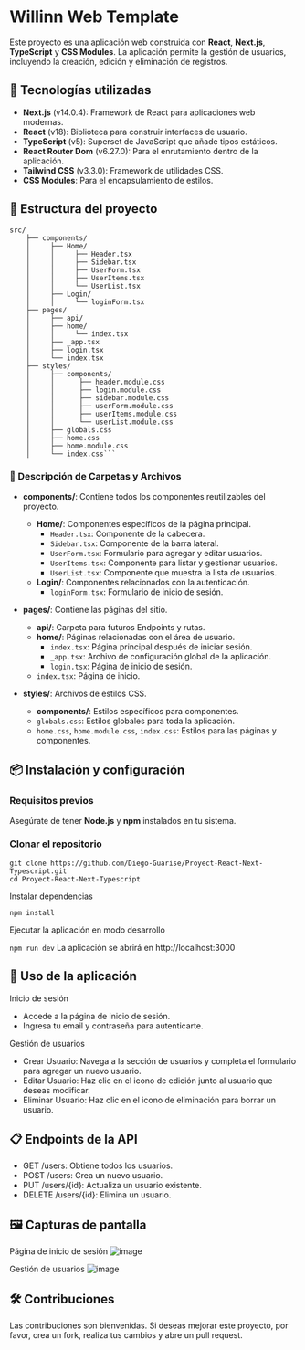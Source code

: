# Willinn Web Template

Este proyecto es una aplicación web construida con **React**, **Next.js**, **TypeScript** y **CSS Modules**. La aplicación permite la gestión de usuarios, incluyendo la creación, edición y eliminación de registros.

## 🚀 Tecnologías utilizadas

- **Next.js** (v14.0.4): Framework de React para aplicaciones web modernas.
- **React** (v18): Biblioteca para construir interfaces de usuario.
- **TypeScript** (v5): Superset de JavaScript que añade tipos estáticos.
- **React Router Dom** (v6.27.0): Para el enrutamiento dentro de la aplicación.
- **Tailwind CSS** (v3.3.0): Framework de utilidades CSS.
- **CSS Modules**: Para el encapsulamiento de estilos.

## 📂 Estructura del proyecto
```
src/
    ├── components/
    │     ├── Home/
    │     │     ├── Header.tsx
    │     │     ├── Sidebar.tsx
    │     │     ├── UserForm.tsx
    │     │     ├── UserItems.tsx
    │     │     └── UserList.tsx
    │     ├── Login/
    │     │     └── loginForm.tsx
    ├── pages/
    │     ├── api/
    │     ├── home/
    │     │     └── index.tsx
    │     ├── _app.tsx
    │     ├── login.tsx
    │     └── index.tsx
    ├── styles/
    │     ├── components/
    │     │      ├── header.module.css
    │     │      ├── login.module.css
    │     │      ├── sidebar.module.css
    │     │      ├── userForm.module.css
    │     │      ├── userItems.module.css
    │     │      └── userList.module.css
    │     ├── globals.css
    │     ├── home.css
    │     ├── home.module.css
    │     └── index.css```
```


### 📁 Descripción de Carpetas y Archivos

- **components/**: Contiene todos los componentes reutilizables del proyecto.
  - **Home/**: Componentes específicos de la página principal.
    - `Header.tsx`: Componente de la cabecera.
    - `Sidebar.tsx`: Componente de la barra lateral.
    - `UserForm.tsx`: Formulario para agregar y editar usuarios.
    - `UserItems.tsx`: Componente para listar y gestionar usuarios.
    - `UserList.tsx`: Componente que muestra la lista de usuarios.
  - **Login/**: Componentes relacionados con la autenticación.
    - `loginForm.tsx`: Formulario de inicio de sesión.

- **pages/**: Contiene las páginas del sitio.
  - **api/**: Carpeta para futuros Endpoints y rutas.
  - **home/**: Páginas relacionadas con el área de usuario.
    - `index.tsx`: Página principal después de iniciar sesión.
    - `_app.tsx`: Archivo de configuración global de la aplicación.
    - `login.tsx`: Página de inicio de sesión.
  - `index.tsx`: Página de inicio.

- **styles/**: Archivos de estilos CSS.
  - **components/**: Estilos específicos para componentes.
  - `globals.css`: Estilos globales para toda la aplicación.
  - `home.css`, `home.module.css`, `index.css`: Estilos para las páginas y componentes.



## 📦 Instalación y configuración

### Requisitos previos

Asegúrate de tener **Node.js** y **npm** instalados en tu sistema.

### Clonar el repositorio

```
git clone https://github.com/Diego-Guarise/Proyect-React-Next-Typescript.git
cd Proyect-React-Next-Typescript
```

Instalar dependencias

```npm install```

Ejecutar la aplicación en modo desarrollo

```npm run dev```
La aplicación se abrirá en http://localhost:3000

## 🔄 Uso de la aplicación
Inicio de sesión
- Accede a la página de inicio de sesión.
- Ingresa tu email y contraseña para autenticarte.

Gestión de usuarios
- Crear Usuario: Navega a la sección de usuarios y completa el formulario para agregar un nuevo usuario.
- Editar Usuario: Haz clic en el icono de edición junto al usuario que deseas modificar.
- Eliminar Usuario: Haz clic en el icono de eliminación para borrar un usuario.

## 📋 Endpoints de la API
  - GET /users: Obtiene todos los usuarios.
  - POST /users: Crea un nuevo usuario.
  - PUT /users/{id}: Actualiza un usuario existente.
  - DELETE /users/{id}: Elimina un usuario.
## 🖼️ Capturas de pantalla
Página de inicio de sesión
![image](https://github.com/user-attachments/assets/e897b24c-062b-4358-a22b-bd4165f53f9d)


Gestión de usuarios
![image](https://github.com/user-attachments/assets/205e2285-e5a6-4eb6-825e-fa9ac3e80e9c)


## 🛠️ Contribuciones
Las contribuciones son bienvenidas. Si deseas mejorar este proyecto, por favor, crea un fork, realiza tus cambios y abre un pull request.
